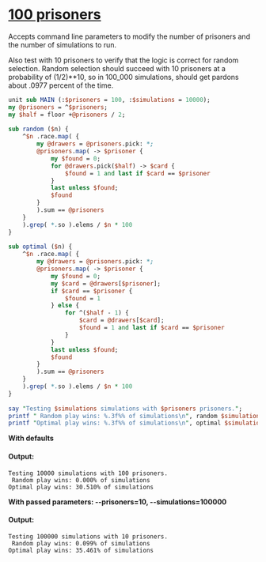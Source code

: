 [1]: https://rosettacode.org/wiki/100_prisoners

# [100 prisoners][1]

Accepts command line parameters to modify the number of prisoners and the number of simulations to run.



Also test with 10 prisoners to verify that the logic is correct for random selection. Random selection should succeed with 10 prisoners at a probability of (1/2)\*\*10, so in 100\_000 simulations, should get pardons about .0977 percent of the time.

```perl
unit sub MAIN (:$prisoners = 100, :$simulations = 10000);
my @prisoners = ^$prisoners;
my $half = floor +@prisoners / 2;
 
sub random ($n) {
    ^$n .race.map( {
        my @drawers = @prisoners.pick: *;
        @prisoners.map( -> $prisoner {
            my $found = 0;
            for @drawers.pick($half) -> $card {
                $found = 1 and last if $card == $prisoner
            }
            last unless $found;
            $found
        }
        ).sum == @prisoners
    }
    ).grep( *.so ).elems / $n * 100
}
 
sub optimal ($n) {
    ^$n .race.map( {
        my @drawers = @prisoners.pick: *;
        @prisoners.map( -> $prisoner {
            my $found = 0;
            my $card = @drawers[$prisoner];
            if $card == $prisoner {
                $found = 1
            } else {
                for ^($half - 1) {
                    $card = @drawers[$card];
                    $found = 1 and last if $card == $prisoner
                }
            }
            last unless $found;
            $found
        }
        ).sum == @prisoners
    }
    ).grep( *.so ).elems / $n * 100
}
 
say "Testing $simulations simulations with $prisoners prisoners.";
printf " Random play wins: %.3f%% of simulations\n", random $simulations;
printf "Optimal play wins: %.3f%% of simulations\n", optimal $simulations;
```


**With defaults**


#### Output:
```
Testing 10000 simulations with 100 prisoners.
 Random play wins: 0.000% of simulations
Optimal play wins: 30.510% of simulations
```


**With passed parameters: --prisoners=10, --simulations=100000**


#### Output:
```
Testing 100000 simulations with 10 prisoners.
 Random play wins: 0.099% of simulations
Optimal play wins: 35.461% of simulations
```
